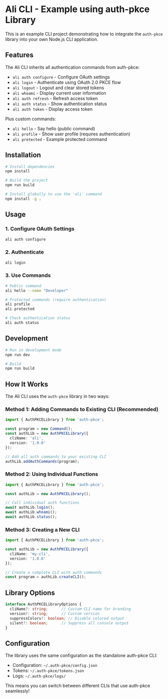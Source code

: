 # Ali CLI - Example using auth-pkce Library

This is an example CLI project demonstrating how to integrate the `auth-pkce` library into your own Node.js CLI application.

## Features

The Ali CLI inherits all authentication commands from auth-pkce:
- `ali auth configure` - Configure OAuth settings
- `ali login` - Authenticate using OAuth 2.0 PKCE flow  
- `ali logout` - Logout and clear stored tokens
- `ali whoami` - Display current user information
- `ali auth refresh` - Refresh access token
- `ali auth status` - Show authentication status
- `ali auth token` - Display access token

Plus custom commands:
- `ali hello` - Say hello (public command)
- `ali profile` - Show user profile (requires authentication)
- `ali protected` - Example protected command

## Installation

```bash
# Install dependencies
npm install

# Build the project  
npm run build

# Install globally to use the 'ali' command
npm install -g .
```

## Usage

### 1. Configure OAuth Settings

```bash
ali auth configure
```

### 2. Authenticate

```bash  
ali login
```

### 3. Use Commands

```bash
# Public command
ali hello --name "Developer"

# Protected commands (require authentication)
ali profile
ali protected

# Check authentication status
ali auth status
```

## Development

```bash
# Run in development mode
npm run dev

# Build
npm run build
```

## How It Works

The Ali CLI uses the `auth-pkce` library in two ways:

### Method 1: Adding Commands to Existing CLI (Recommended)

```typescript
import { AuthPKCELibrary } from 'auth-pkce';

const program = new Command();
const authLib = new AuthPKCELibrary({
  cliName: 'ali',
  version: '1.0.0'
});

// Add all auth commands to your existing CLI
authLib.addAuthCommands(program);
```

### Method 2: Using Individual Functions

```typescript
import { AuthPKCELibrary } from 'auth-pkce';

const authLib = new AuthPKCELibrary();

// Call individual auth functions
await authLib.login();
await authLib.whoami();
await authLib.status();
```

### Method 3: Creating a New CLI

```typescript
import { AuthPKCELibrary } from 'auth-pkce';

const authLib = new AuthPKCELibrary({
  cliName: 'my-cli',
  version: '1.0.0'
});

// Create a complete CLI with auth commands
const program = authLib.createCLI();
```

## Library Options

```typescript
interface AuthPKCELibraryOptions {
  cliName?: string;      // Custom CLI name for branding
  version?: string;      // Custom version
  suppressColors?: boolean; // Disable colored output
  silent?: boolean;      // Suppress all console output
}
```

## Configuration

The library uses the same configuration as the standalone auth-pkce CLI:
- Configuration: `~/.auth-pkce/config.json`
- Tokens: `~/.auth-pkce/tokens.json` 
- Logs: `~/.auth-pkce/logs/`

This means you can switch between different CLIs that use auth-pkce seamlessly!
